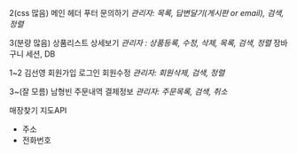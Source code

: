 2(css 많음)
메인
헤더
푸터
문의하기
*관리자: 목록, 답변달기(게시판 or email), 검색, 정렬*

3(분량 많음)
상품리스트
상세보기
*관리자 : 상품등록, 수정, 삭제, 목록, 검색, 정렬*
장바구니
세션, DB

1~2 김선영
회원가입
로그인
회원수정
*관리자: 회원삭제, 검색, 정렬*

3~(잘 모름) 남형빈
주문내역
결제정보
*관리자: 주문목록, 검색, 취소*

매장찾기
지도API
- 주소
- 전화번호
